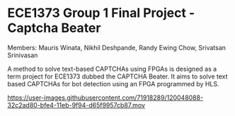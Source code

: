 # ECE1373 Group 1 Final Project - Captcha Beater
Members: 
  Mauris Winata,
  Nikhil Deshpande,
  Randy Ewing Chow,
  Srivatsan Srinivasan
  
A method to solve text-based CAPTCHAs using FPGAs is designed as a term project for ECE1373 dubbed the CAPTCHA Beater. It aims to solve text based CAPTCHAs for bot detection using an FPGA programmed by HLS. 


https://user-images.githubusercontent.com/71918289/120048088-32c2ad80-bfe4-11eb-9f94-d65f9957cb87.mov


